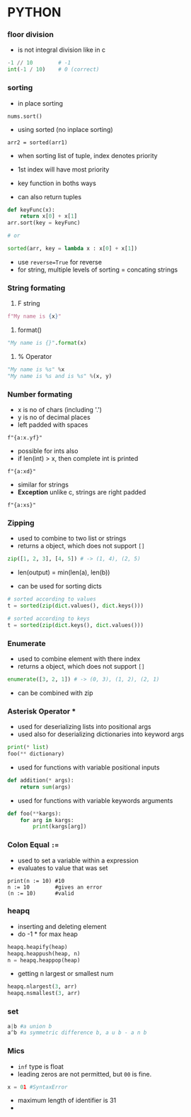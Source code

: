 # PYTHON

### floor division

- is not integral division like in c

```py
-1 // 10        # -1
int(-1 / 10)    # 0 (correct)
```

### sorting

-   in place sorting

```
nums.sort()
```

-   using sorted (no inplace sorting)

```
arr2 = sorted(arr1)
```

-   when sorting list of tuple, index denotes priority
-   1st index will have most priority

-   key function in boths ways
-   can also return tuples

```python
def keyFunc(x):
    return x[0] + x[1]
arr.sort(key = keyFunc)

# or

sorted(arr, key = lambda x : x[0] + x[1])
```

-   use `reverse=True` for reverse
-   for string, multiple levels of sorting = concating strings

### String formating

1. F string

```py
f"My name is {x}"
```

1. format()

```py
"My name is {}".format(x)
```

1. % Operator

```py
"My name is %s" %x
"My name is %s and is %s" %(x, y)
```

### Number formating

-   x is no of chars (including '.')
-   y is no of decimal places
-   left padded with spaces

```
f"{a:x.yf}"
```

-   possible for ints also
-   if len(int) > x, then complete int is printed

```
f"{a:xd}"
```

-   similar for strings
-   **Exception** unlike c, strings are right padded

```
f"{a:xs}"
```

### Zipping

-   used to combine to two list or strings
-   returns a object, which does not support `[]`

```py
zip([1, 2, 3], [4, 5]) # -> (1, 4), (2, 5)
```

-   len(output) = min(len(a), len(b))

-   can be used for sorting dicts

```py
# sorted according to values
t = sorted(zip(dict.values(), dict.keys()))

# sorted according to keys
t = sorted(zip(dict.keys(), dict.values()))
```

### Enumerate

-   used to combine element with there index
-   returns a object, which does not support `[]`

```py
enumerate([3, 2, 1]) # -> (0, 3), (1, 2), (2, 1)
```

-   can be combined with zip

### Asterisk Operator \*

-   used for deserializing lists into positional args
-   used also for deserializing dictionaries into keyword args

```py
print(* list)
foo(** dictionary)
```

-   used for functions with variable positional inputs

```py
def addition(* args):
    return sum(args)
```

-   used for functions with variable keywords arguments

```py
def foo(**kargs):
    for arg in kargs:
        print(kargs[arg])
```

### Colon Equal `:=`

- used to set a variable within a expression
- evaluates to value that was set

```
print(n := 10) #10
n := 10        #gives an error
(n := 10)      #valid
```

### heapq

-   inserting and deleting element
-   do -1 \* for max heap

```py
heapq.heapify(heap)
heapq.heappush(heap, n)
n = heapq.heappop(heap)
```

-   getting n largest or smallest num

```py
heapq.nlargest(3, arr)
heapq.nsmallest(3, arr)
```

### set

```py
a|b #a union b
a^b #a symmetric difference b, a u b - a n b
```

### Mics

- `inf` type is float
- leading zeros are not permitted, but `00` is fine.

```py
x = 01 #SyntaxError
```

- maximum length of identifier is 31
- 

